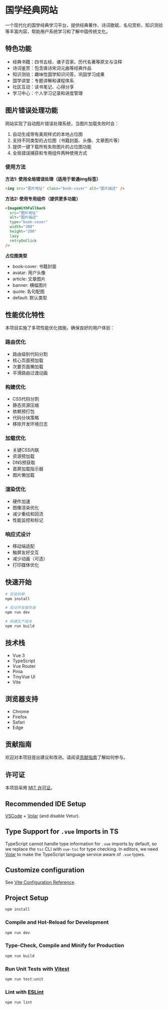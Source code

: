 # 国学经典网站

一个现代化的国学经典学习平台，提供经典著作、诗词歌赋、名句赏析、知识测验等丰富内容，帮助用户系统学习和了解中国传统文化。

## 特色功能

- 经典书籍：四书五经、诸子百家、历代名著等原文与注释
- 诗词鉴赏：包含唐诗宋词元曲等经典作品
- 知识测验：趣味性国学知识问答，巩固学习成果
- 国学讲堂：专题讲解和课程体系
- 社区互动：读书笔记、心得分享
- 学习中心：个人学习记录和进度管理

## 图片错误处理功能

网站实现了自动图片错误处理系统，当图片加载失败时会：

1. 自动生成带有美观样式的本地占位图
2. 支持不同类型的占位图（书籍封面、头像、文章图片等）
3. 提供一键下载所有失败图片的占位图功能
4. 全局错误捕获和专用组件两种使用方式

### 使用方法

**方法1: 使用全局错误处理（适用于普通img标签）**

```html
<img src="图片地址" class="book-cover" alt="图片描述" />
```

**方法2: 使用专用组件（提供更多功能）**

```html
<ImageWithFallback
  src="图片地址"
  alt="图片描述"
  type="book-cover"
  width="300"
  height="200"
  lazy
  retryOnClick
/>
```

**占位图类型**

- book-cover: 书籍封面
- avatar: 用户头像
- article: 文章图片
- banner: 横幅图片
- quote: 名句配图
- default: 默认类型

## 性能优化特性

本项目实施了多项性能优化措施，确保良好的用户体验：

### 路由优化

- 路由级别代码分割
- 核心页面预加载
- 次要页面懒加载
- 平滑路由过渡动画

### 构建优化

- CSS代码分割
- 静态资源压缩
- 依赖预打包
- 代码分块策略
- 移除开发环境日志

### 加载优化

- 关键CSS内联
- 资源预加载
- DNS预获取
- 首屏加载指示器
- 图片懒加载

### 渲染优化

- 硬件加速
- 图像渲染优化
- 减少重绘和回流
- 性能监控和标记

### 响应式设计

- 移动端适配
- 触屏友好交互
- 减少动画（可选）
- 打印媒体优化

## 快速开始

```bash
# 安装依赖
npm install

# 启动开发服务器
npm run dev

# 构建生产版本
npm run build
```

## 技术栈

- Vue 3
- TypeScript
- Vue Router
- Pinia
- TinyVue UI
- Vite

## 浏览器支持

- Chrome
- Firefox
- Safari
- Edge

## 贡献指南

欢迎对本项目提出建议和改进。请阅读[贡献指南](CONTRIBUTING.md)了解如何参与。

## 许可证

本项目采用 [MIT 许可证](LICENSE)。

## Recommended IDE Setup

[VSCode](https://code.visualstudio.com/) + [Volar](https://marketplace.visualstudio.com/items?itemName=Vue.volar) (and disable Vetur).

## Type Support for `.vue` Imports in TS

TypeScript cannot handle type information for `.vue` imports by default, so we replace the `tsc` CLI with `vue-tsc` for type checking. In editors, we need [Volar](https://marketplace.visualstudio.com/items?itemName=Vue.volar) to make the TypeScript language service aware of `.vue` types.

## Customize configuration

See [Vite Configuration Reference](https://vite.dev/config/).

## Project Setup

```sh
npm install
```

### Compile and Hot-Reload for Development

```sh
npm run dev
```

### Type-Check, Compile and Minify for Production

```sh
npm run build
```

### Run Unit Tests with [Vitest](https://vitest.dev/)

```sh
npm run test:unit
```

### Lint with [ESLint](https://eslint.org/)

```sh
npm run lint
```
